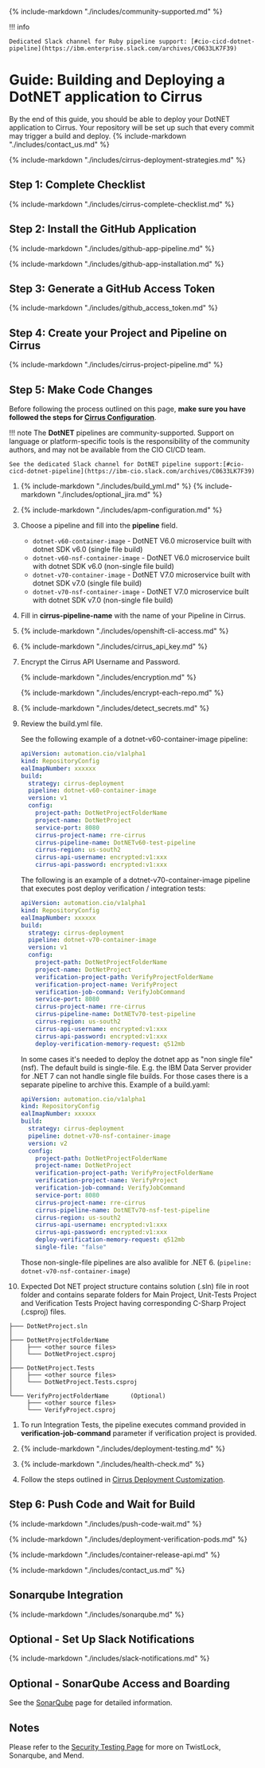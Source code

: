 {%
       include-markdown "./includes/community-supported.md"
%}

!!! info

    Dedicated Slack channel for Ruby pipeline support: [#cio-cicd-dotnet-pipeline](https://ibm.enterprise.slack.com/archives/C0633LK7F39)


# Guide: Building and Deploying a DotNET application to Cirrus

By the end of this guide, you should be able to deploy your DotNET application to Cirrus. Your repository will be set up such that every commit may trigger a build and deploy. {% include-markdown "./includes/contact_us.md" %}


{% include-markdown "./includes/cirrus-deployment-strategies.md" %}
## Step 1: Complete Checklist

{%
    include-markdown "./includes/cirrus-complete-checklist.md"
%}

## Step 2: Install the GitHub Application

{%
    include-markdown "./includes/github-app-pipeline.md"
%}

{%
    include-markdown "./includes/github-app-installation.md"
%}

## Step 3: Generate a GitHub Access Token

{%
    include-markdown "./includes/github_access_token.md"
%}

## Step 4: Create your Project and Pipeline on Cirrus

{%
    include-markdown "./includes/cirrus-project-pipeline.md"
%}

## Step 5: Make Code Changes

Before following the process outlined on this page, **make sure you have followed the steps for [Cirrus Configuration](cirrus-configuration.md)**.

!!! note
    The **DotNET** pipelines are community-supported. Support on language or platform-specific tools is the responsibility of the community authors, and may not be available from the CIO CI/CD team.

    See the dedicated Slack channel for DotNET pipeline support:[#cio-cicd-dotnet-pipeline](https://ibm-cio.slack.com/archives/C0633LK7F39)

1.  {%
      include-markdown "./includes/build_yml.md"
    %}
    {%
    include-markdown "./includes/optional_jira.md"
    %}

1.  {%
      include-markdown "./includes/apm-configuration.md"
    %}

1.  Choose a pipeline and fill into the **pipeline** field.

    - `dotnet-v60-container-image` - DotNET V6.0 microservice built with dotnet SDK v6.0 (single file build)
	- `dotnet-v60-nsf-container-image` - DotNET V6.0 microservice built with dotnet SDK v6.0 (non-single file build)
    - `dotnet-v70-container-image` - DotNET V7.0 microservice built with dotnet SDK v7.0 (single file build)
	- `dotnet-v70-nsf-container-image` - DotNET V7.0 microservice built with dotnet SDK v7.0 (non-single file build)


1.  Fill in **cirrus-pipeline-name** with the name of your Pipeline in Cirrus.

1.  {%
       include-markdown "./includes/openshift-cli-access.md"
    %}

1.  {%
      include-markdown "./includes/cirrus_api_key.md"
    %}

1.  Encrypt the Cirrus API Username and Password.

    {%
      include-markdown "./includes/encryption.md"
    %}

    {%
      include-markdown "./includes/encrypt-each-repo.md"
    %}

1.  {%
      include-markdown "./includes/detect_secrets.md"
    %}

1.  Review the build.yml file.

    See the following example of a dotnet-v60-container-image pipeline:

    ```yaml
    apiVersion: automation.cio/v1alpha1
    kind: RepositoryConfig
    ealImapNumber: xxxxxx
    build:
      strategy: cirrus-deployment
      pipeline: dotnet-v60-container-image
      version: v1
      config:
        project-path: DotNetProjectFolderName
        project-name: DotNetProject
        service-port: 8080
        cirrus-project-name: rre-cirrus
        cirrus-pipeline-name: DotNETv60-test-pipeline
        cirrus-region: us-south2
        cirrus-api-username: encrypted:v1:xxx
        cirrus-api-password: encrypted:v1:xxx
    ```

    The following is an example of a dotnet-v70-container-image pipeline that executes post deploy verification / integration tests:

    ```yaml
    apiVersion: automation.cio/v1alpha1
    kind: RepositoryConfig
    ealImapNumber: xxxxxx
    build:
      strategy: cirrus-deployment
      pipeline: dotnet-v70-container-image
      version: v1
      config:
        project-path: DotNetProjectFolderName
        project-name: DotNetProject
        verification-project-path: VerifyProjectFolderName
        verification-project-name: VerifyProject
        verification-job-command: VerifyJobCommand
        service-port: 8080
        cirrus-project-name: rre-cirrus
        cirrus-pipeline-name: DotNETv70-test-pipeline
        cirrus-region: us-south2
        cirrus-api-username: encrypted:v1:xxx
        cirrus-api-password: encrypted:v1:xxx
        deploy-verification-memory-request: q512mb
    ```
	
	In some cases it's needed to deploy the dotnet app as "non single file" (nsf). The default build is single-file. E.g. the IBM Data Server provider for .NET 7 can not handle single file builds.
	For those cases there is a separate pipeline to archive this. Example of a build.yaml:
	
	```yaml
    apiVersion: automation.cio/v1alpha1
    kind: RepositoryConfig
    ealImapNumber: xxxxxx
    build:
      strategy: cirrus-deployment
      pipeline: dotnet-v70-nsf-container-image
      version: v2
      config:
        project-path: DotNetProjectFolderName
        project-name: DotNetProject
        verification-project-path: VerifyProjectFolderName
        verification-project-name: VerifyProject
        verification-job-command: VerifyJobCommand
        service-port: 8080
        cirrus-project-name: rre-cirrus
        cirrus-pipeline-name: DotNETv70-nsf-test-pipeline
        cirrus-region: us-south2
        cirrus-api-username: encrypted:v1:xxx
        cirrus-api-password: encrypted:v1:xxx
        deploy-verification-memory-request: q512mb
		single-file: "false"
    ```
	
	Those non-single-file pipelines are also avalible for .NET 6. (```pipeline: dotnet-v70-nsf-container-image```)
	
1. Expected Dot NET project structure contains solution (.sln) file in root folder and contains separate folders for Main Project, Unit-Tests Project and Verification Tests Project having corresponding C-Sharp Project (.csproj) files.

```
├─── DotNetProject.sln
│
├─── DotNetProjectFolderName
│    ├─── <other source files>
│    └─── DotNetProject.csproj
│
├─── DotNetProject.Tests
│    ├─── <other source files>
│    └─── DotNetProject.Tests.csproj
│
└─── VerifyProjectFolderName      (Optional)
     ├─── <other source files>
     └─── VerifyProject.csproj
```

1.  To run Integration Tests, the pipeline executes command provided in **verification-job-command** parameter if verification project is provided. 

1.  {%
       include-markdown "./includes/deployment-testing.md"
    %}

1.  {%
       include-markdown "./includes/health-check.md"
    %}

1.  Follow the steps outlined in [Cirrus Deployment Customization](cirrus-deployment-customization.md).


## Step 6: Push Code and Wait for Build

{%
  include-markdown "./includes/push-code-wait.md"
%}

{%
  include-markdown "./includes/deployment-verification-pods.md"
%}

{%
    include-markdown "./includes/container-release-api.md"
%}

{%
  include-markdown "./includes/contact_us.md"
%}

## Sonarqube Integration

{%
  include-markdown "./includes/sonarqube.md"
%}

## Optional - Set Up Slack Notifications

{%
  include-markdown "./includes/slack-notifications.md"
%}

## Optional - SonarQube Access and Boarding

See the [SonarQube](./sonarqube.md) page for detailed information.

## Notes

Please refer to the [Security Testing Page](./security-testing.md) for more on TwistLock, Sonarqube, and Mend.


